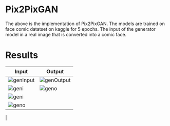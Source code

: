 # Pix2PixGAN

The above is the implementation of Pix2PixGAN. The models are trained on face comic datatset on kaggle for 5 epochs. The input of the generator model in a real image that is converted into a comic face.

# Results
| Input | Output |
| --- | --- |
| ![genInput](https://github.com/AmanShamsheerSheikh/Pix2PixGAN/assets/103746505/764ce620-fc71-415a-abc2-329467e2e47b) | ![genOutput](https://github.com/AmanShamsheerSheikh/Pix2PixGAN/assets/103746505/21c22654-87bf-4367-97b0-a6cb0089bada) |
| ![geni](https://github.com/AmanShamsheerSheikh/Pix2PixGAN/assets/103746505/c0503d3c-270a-4a6a-bb73-f7afee10cd91) |![geno](https://github.com/AmanShamsheerSheikh/Pix2PixGAN/assets/103746505/0d7d8bd1-09fb-4100-81e8-a4b34b18efc1)|
| ![geni](https://github.com/AmanShamsheerSheikh/Pix2PixGAN/assets/103746505/fc864ea1-86db-4ded-ba2a-11a3cb4b5a31)
|![geno](https://github.com/AmanShamsheerSheikh/Pix2PixGAN/assets/103746505/e742da35-eb84-466e-b44c-211598fe0fc5)
 |







